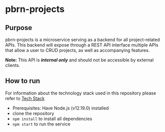 # pbrn-projects

## Purpose 

pbrn-projects is a microservice serving as a backend for all project-related APIs. 
This backend will expose through a REST API interface multiple APIs that allow a user to CRUD projects, as well as accompanying features. 

**Note:** This API is ***internal only*** and should not be accessible by external clients.

## How to run
For information about the technology stack used in this repository please refer to [Tech Stack](https://github.com/MUHC-DP-Project/pbrn-gateway/wiki/Tech-Stack)
- Prerequisites: Have Node.js (v12.19.0) installed
- clone the repository
- `npm install`  to install all dependencies
- `npm start` to run the service
